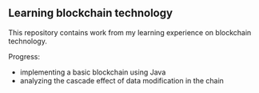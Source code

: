 ## Learning blockchain technology

This repository contains work from my learning experience on blockchain technology.

Progress:

- implementing a basic blockchain using Java
- analyzing the cascade effect of data modification in the chain